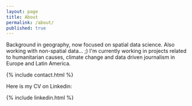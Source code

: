 ```yaml
---
layout: page
title: About
permalink: /about/
published: true
---
```


Background in geography, now focused on spatial data science. Also working with non-spatial data... ;) I'm currently working in projects related to humanitarian causes, climate change and data driven journalism in Europe and Latin America.

{% include contact.html %}

Here is my CV on Linkedin:

{% include linkedin.html %}

